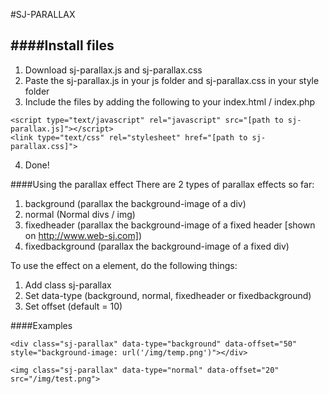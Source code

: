 #SJ-PARALLAX

####Install files
----------
1. Download sj-parallax.js and sj-parallax.css
2. Paste the sj-parallax.js in your js folder and sj-parallax.css in your style folder
3. Include the files by adding the following to your index.html / index.php
```
<script type="text/javascript" rel="javascript" src="[path to sj-parallax.js]"></script>
<link type="text/css" rel="stylesheet" href="[path to sj-parallax.css]">
```
4. Done!

####Using the parallax effect
There are 2 types of parallax effects so far:
1. background (parallax the background-image of a div)
2. normal (Normal divs / img)
3. fixedheader (parallax the background-image of a fixed header [shown on http://www.web-sj.com])
4. fixedbackground (parallax the background-image of a fixed div)

To use the effect on a element, do the following things:
1. Add class sj-parallax
2. Set data-type (background, normal, fixedheader or fixedbackground)
3. Set offset (default = 10)

####Examples
```
<div class="sj-parallax" data-type="background" data-offset="50" style="background-image: url('/img/temp.png')"></div>
```
```
<img class="sj-parallax" data-type="normal" data-offset="20" src="/img/test.png">
```
